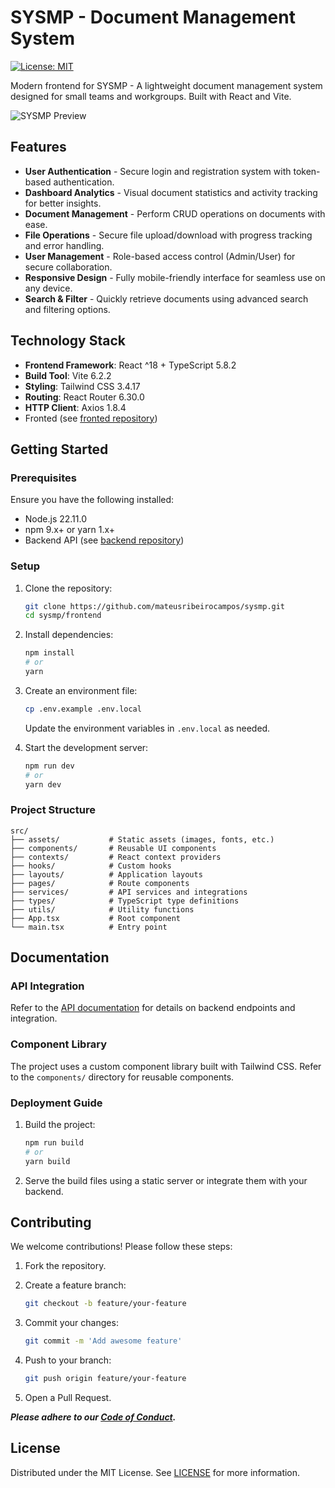 # SYSMP - Document Management System

[![License: MIT](https://img.shields.io/badge/License-MIT-blue.svg)](https://opensource.org/licenses/MIT)

Modern frontend for SYSMP - A lightweight document management system designed for small teams and workgroups. Built with React and Vite.

![SYSMP Preview](https://via.placeholder.com/800x400.png?text=SYSMP+Interface+Preview)

## Features

- **User Authentication** - Secure login and registration system with token-based authentication.
- **Dashboard Analytics** - Visual document statistics and activity tracking for better insights.
- **Document Management** - Perform CRUD operations on documents with ease.
- **File Operations** - Secure file upload/download with progress tracking and error handling.
- **User Management** - Role-based access control (Admin/User) for secure collaboration.
- **Responsive Design** - Fully mobile-friendly interface for seamless use on any device.
- **Search & Filter** - Quickly retrieve documents using advanced search and filtering options.

## Technology Stack

- **Frontend Framework**: React ^18 + TypeScript 5.8.2
- **Build Tool**: Vite 6.2.2
- **Styling**: Tailwind CSS 3.4.17
- **Routing**: React Router 6.30.0
- **HTTP Client**: Axios 1.8.4
- Fronted (see [fronted repository](https://github.com/mateusribeirocampos/sysmp/tree/main/fronted))

## Getting Started

### Prerequisites

Ensure you have the following installed:

- Node.js 22.11.0
- npm 9.x+ or yarn 1.x+
- Backend API (see [backend repository](https://github.com/mateusribeirocampos/sysmp/tree/main/backend))

### Setup

1. Clone the repository:

   ```bash
   git clone https://github.com/mateusribeirocampos/sysmp.git
   cd sysmp/frontend
   ```

2. Install dependencies:

   ```bash
   npm install
   # or
   yarn
   ```

3. Create an environment file:

   ```bash
   cp .env.example .env.local
   ```

   Update the environment variables in `.env.local` as needed.

4. Start the development server:

   ```bash
   npm run dev
   # or
   yarn dev
   ```

### Project Structure

```plaintext
src/
├── assets/           # Static assets (images, fonts, etc.)
├── components/       # Reusable UI components
├── contexts/         # React context providers
├── hooks/            # Custom hooks
├── layouts/          # Application layouts
├── pages/            # Route components
├── services/         # API services and integrations
├── types/            # TypeScript type definitions
├── utils/            # Utility functions
├── App.tsx           # Root component
└── main.tsx          # Entry point
```

## Documentation

### API Integration

Refer to the [API documentation](https://github.com/mateusribeirocampos/sysmp/tree/main/backend/docs) for details on backend endpoints and integration.

### Component Library

The project uses a custom component library built with Tailwind CSS. Refer to the `components/` directory for reusable components.

### Deployment Guide

1. Build the project:

   ```bash
   npm run build
   # or
   yarn build
   ```

2. Serve the build files using a static server or integrate them with your backend.

## Contributing

We welcome contributions! Please follow these steps:

1. Fork the repository.
2. Create a feature branch:

   ```bash
   git checkout -b feature/your-feature
   ```

3. Commit your changes:

   ```bash
   git commit -m 'Add awesome feature'
   ```

4. Push to your branch:

   ```bash
   git push origin feature/your-feature
   ```

5. Open a Pull Request.

**_Please adhere to our [Code of Conduct](CODE_OF_CONDUCT.md)._**

## License

Distributed under the MIT License. See [LICENSE](LICENSE) for more information.
